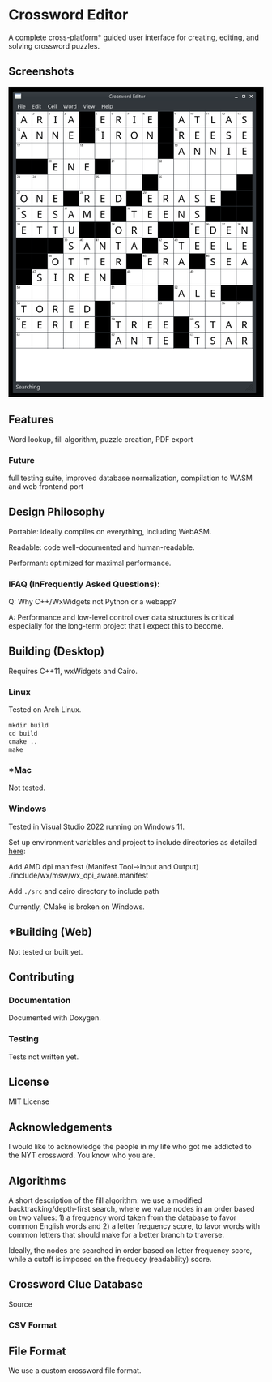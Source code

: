 # Crossword Editor
A complete cross-platform* guided user interface for creating, editing, and solving crossword puzzles.

## Screenshots
![screenshot of crossword-gui](https://raw.githubusercontent.com/jeromew21/crossword-gui/main/resources/sc.png)

## Features
Word lookup, fill algorithm, puzzle creation,
PDF export

### Future
full testing suite, improved database normalization,
compilation to WASM and web frontend port

## Design Philosophy

Portable: ideally compiles on everything, including WebASM.

Readable: code well-documented and human-readable.

Performant: optimized for maximal performance.

### IFAQ (InFrequently Asked Questions):

Q: Why C++/WxWidgets not Python or a webapp?

A: Performance and low-level control over data structures is critical
especially for the long-term project that I expect this to become. 

## Building (Desktop)

Requires C++11, wxWidgets and Cairo.

### Linux
Tested on Arch Linux.

```
mkdir build
cd build
cmake ..
make
```

### *Mac

Not tested.

### Windows
Tested in Visual Studio 2022 running on Windows 11.

Set up environment variables and project to include directories
as detailed [here](https://docs.wxwidgets.org/trunk/plat_msw_install.html#msw_build_apps):

Add AMD dpi manifest (Manifest Tool->Input and Output) ./include/wx/msw/wx_dpi_aware.manifest

Add `./src` and cairo directory to include path

Currently, CMake is broken on Windows.

## *Building (Web)

Not tested or built yet.

## Contributing

### Documentation

Documented with Doxygen.

### Testing

Tests not written yet.

## License

MIT License

## Acknowledgements 
I would like to acknowledge the people in my life who got me addicted to the NYT crossword. You know who you are.

## Algorithms

A short description of the fill algorithm: we use a modified backtracking/depth-first search, where we value nodes 
in an order based on two values: 1) a frequency word taken from the database
to favor common English words and 2) a letter frequency score, to favor words with common letters that should 
make for a better branch to traverse.

Ideally, the nodes are searched in order based on letter frequency score, while a cutoff is imposed 
on the frequecy (readability) score. 

## Crossword Clue Database

Source 

### CSV Format

## File Format
We use a custom crossword file format.

